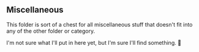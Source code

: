 ## **Miscellaneous**

This folder is sort of a chest for all  miscellaneous stuff that doesn't fit into
any of the other folder or category.

I'm not sure what I'll put in here yet, but I'm sure I'll find something. 🤷
